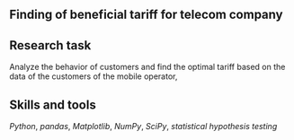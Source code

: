 ## Finding of beneficial tariff for telecom company

## Research task

Analyze the behavior of customers and find the optimal tariff based on the data of the customers of the mobile operator, 

## Skills and tools
*Python*, *pandas*, *Matplotlib*, *NumPy*, *SciPy*, *statistical hypothesis testing*
